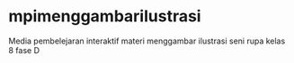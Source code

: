 # mpimenggambarilustrasi
Media pembelejaran interaktif materi menggambar ilustrasi seni rupa kelas 8 fase D
